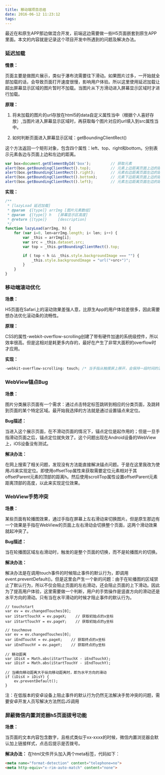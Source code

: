 ```yaml
---
title: 移动端项目总结
date: 2016-06-12 11:23:12
tags:
---
```


最近在和原生APP那边做混合开发，前端这边需要做一些H5页面嵌套到原生APP里面。本文的内容就是记录这个项目开发中所遇到的问题及解决办法。

### 延迟加载
**情景：** 
<!--more-->

页面主要是做图片展示，类似于瀑布流需要往下滑动。如果图片过多，一开始就全部加载的话，会导致页面打开速度很慢，影响用户体验。所以这里使用延迟加载让超出屏幕显示区域的图片暂时不加载。当图片从下方滑动进入屏幕显示区域时才进行加载。

**原理：**

1. 将未加载的图片的url存放在html5的data自定义属性当中（根据个人喜好存放）,当图片进入屏幕显示区域时，再获取每个图片对应的url填入到src属性当中。

2. 如何判断页面进入屏幕显示区域：getBoundingClientRect()

这个方法返回一个矩形对象，包含四个属性：left、top、right和bottom。分别表示元素各边与页面上边和左边的距离。
```js
var box=document.getElementById('box');         // 获取元素
alert(box.getBoundingClientRect().top);         // 元素上边距离页面上边的距离
alert(box.getBoundingClientRect().right);       // 元素右边距离页面左边的距离
alert(box.getBoundingClientRect().bottom);      // 元素下边距离页面上边的距离
alert(box.getBoundingClientRect().left);        // 元素左边距离页面左边的距离
```
**实现：**
```js
/**
 * [lazyLoad 延迟加载]
 * @param  {[type]} arrImg [图片元素数组]
 * @param  {[type]} h   [屏幕显示区高度]
 * @return {[type]}     [description]
 */
function lazyLoad(arrImg, h) {
    for (var i=0, len=arrImg.length; i< len; i++) {
        var _this = arrImg[i];
        var src = _this.dataset.src;
        var top = _this.getBoundingClientRect().top;

        if ( top < h && _this.style.backgroundImage === "") {
            _this.style.backgroundImage = "url("+src+")";
        }
    }
}
```

### 移动端滚动优化
**场景：**

H5页面在Safari上的滚动效果差强人意，比原生App的用户体验差很多，因此需要想办法优化滚动条的流畅性。

**原理：**

CSS的属性-webkit-overflow-scrolling创建了带有硬件加速的系统级控件，所以效率很高。但是这相对是耗更多内存的，最好在产生了非常大面积的overflow时才应用。

**实现：**
```css
-webkit-overflow-scrolling: touch; /* 当手指从触摸屏上移开，会保持一段时间的滚动 */
```

### WebView锚点Bug

**场景：**

图片分类展示页面有一个需求：通过点击特定标签跳转到相应的分类页面，及跳转到页面的某个特定区域。最开始我选择的方法就是通过设置锚点来定位。

**Bug描述：**

当进入这个展示页面，在不滑动页面的情况下，锚点定位是起作用的；但是一旦手指滑动页面之后，锚点定位就失效了。这个问题出现在Android设备的WebView上，iOS设备没有测试。

**解决办法：**

在网上搜索了相关问题，发现没有方法能直接解决锚点问题。于是在这里我改为使用JS来实现定位。即使用offsetTop属性来获取需要定位元素相对于其offsetParent元素的顶部的距离h。然后使用scrollTop属性设置offsetParent元素距离顶部的高度，以此来实现定位效果。

### WebView手势冲突

**场景：**

某些页面有轮播图效果，通过手指在屏幕上左右滑动来切换图片。但是原生那边有一个效果是手指在WebView的页面上左右滑动会切换整个页面，这两个滑动效果就起冲突了。

**Bug描述：**

当在轮播图区域左右滑动时，触发的是整个页面的切换，而不是轮播图片的切换。

**解决办法：**

解决办法是在调用touch事件的时候阻止事件的默认行为，即调用event.preventDefault()。但是这里会产生一个新的问题：由于在轮播图的区域禁止了默认行为，所以不仅会阻止页面的左右滑动，还会阻止页面的上下滑动。因此为了提高用户体验，这里需要做一个判断，用户的手势操作是竖直方向的滑动还是水平方向的滑动。只有当在水平滑动的时候才阻止事件的默认行为。
``` JS
// touchstart
var ev = ev.changedTouches[0];
var iStartTouchX = ev.pageX;    // 获取初始点的x坐标
var iStartTouchY = ev.pageY;    // 获取初始点的y坐标

// touchmove
var ev = ev.changedTouches[0];
var iEndTouchX = ev.pageX;    // 获取终点的x坐标        
var iEndTouchY = ev.pageY;    // 获取终点的y坐标

// 移动距离
var iDisX = Math.abs(iStartTouchX - iEndTouchX);
var iDisY = Math.abs(iStartTouchY - iEndTouchY);

// 当横向移动距离大于纵向移动距离时，即为水平方向的滑动
if (iDisX > iDisY) {
    ev.preventDefault();
}
```

注：在低版本的安卓设备上阻止事件的默认行为仍然无法解决手势冲突的问题，需要安卓开发人员写解决方法然后JS调用

### 屏蔽微信内置浏览器h5页面拨号功能

**场景：**

当页面的文本内容包含数字，且格式类似于xx-xxxx的时候，微信内置浏览器会默认加上链接样式，点击后提示是否拨号。

**解决办法：**
在html文件开头加入两个meta标签，代码如下：
``` html
<meta name="format-detection" content="telephone=no">
<meta http-equiv="x-rim-auto-match" content="none">
```
